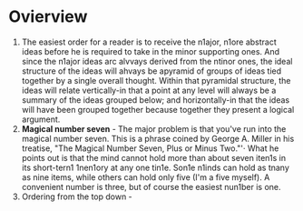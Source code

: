 # Ovierview
1. The easiest order for a reader is to receive the n1ajor, n1ore abstract ideas before he is
required to take in the minor supporting ones. And since the n1ajor ideas arc alvvays
derived from the ntinor ones, the ideal structure of the ideas will ahvays be apyramid of groups of ideas tied together by a single overall thought. Within that
pyramidal structure, the ideas will relate vertically-in that a point at any level
will always be a summary of the ideas grouped below; and horizontally-in
that the ideas will have been grouped together because together they present a
logical argument. 
2. **Magical number seven** - The major problem is that you've run into the magical number seven. This is a phrase coined by George A. Miller in his treatise, "The Magical Number Seven, Plus or Minus Two."'· What he points out is that the mind cannot hold more than about seven iten1s in its short-tern1 1nen1ory at any one tin1e. Son1e n1inds can hold as tnany as nine items, while others can hold only five (I'm a five myself). A convenient number is three, but of course the easiest nun1ber is one.
3. Ordering from the top down - 